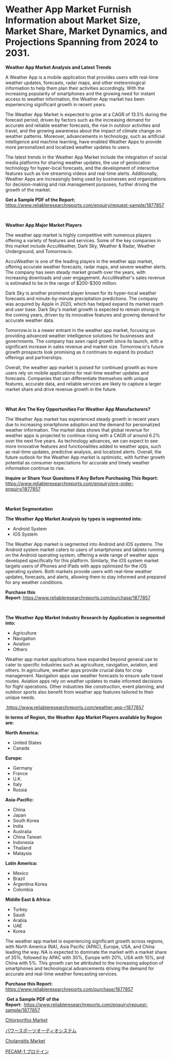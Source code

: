 <p><h1>Weather App Market Furnish Information about Market Size, Market Share, Market Dynamics, and Projections Spanning from 2024 to 2031.</h1></p><p><strong>Weather App Market Analysis and Latest Trends</strong></p>
<p><p>A Weather App is a mobile application that provides users with real-time weather updates, forecasts, radar maps, and other meteorological information to help them plan their activities accordingly. With the increasing popularity of smartphones and the growing need for instant access to weather information, the Weather App market has been experiencing significant growth in recent years.</p><p>The Weather App Market is expected to grow at a CAGR of 13.5% during the forecast period, driven by factors such as the increasing demand for accurate and reliable weather forecasts, the rise in outdoor activities and travel, and the growing awareness about the impact of climate change on weather patterns. Moreover, advancements in technology, such as artificial intelligence and machine learning, have enabled Weather Apps to provide more personalized and localized weather updates to users.</p><p>The latest trends in the Weather App Market include the integration of social media platforms for sharing weather updates, the use of geolocation technology for hyper-local forecasts, and the development of interactive features such as live streaming videos and real-time alerts. Additionally, Weather Apps are increasingly being used by businesses and organizations for decision-making and risk management purposes, further driving the growth of the market.</p></p>
<p><strong>Get a Sample PDF of the Report:&nbsp;</strong> <a href="https://www.reliableresearchreports.com/enquiry/request-sample/1877857">https://www.reliableresearchreports.com/enquiry/request-sample/1877857</a></p>
<p>&nbsp;</p>
<p><strong>Weather App Major Market Players</strong></p>
<p><p>The weather app market is highly competitive with numerous players offering a variety of features and services. Some of the key companies in this market include AccuWeather, Dark Sky, Weather & Radar, Weather Underground, and Tomorrow.io.</p><p>AccuWeather is one of the leading players in the weather app market, offering accurate weather forecasts, radar maps, and severe weather alerts. The company has seen steady market growth over the years, with increasing downloads and user engagement. AccuWeather's sales revenue is estimated to be in the range of $200-$300 million.</p><p>Dark Sky is another prominent player known for its hyper-local weather forecasts and minute-by-minute precipitation predictions. The company was acquired by Apple in 2020, which has helped expand its market reach and user base. Dark Sky's market growth is expected to remain strong in the coming years, driven by its innovative features and growing demand for accurate weather data.</p><p>Tomorrow.io is a newer entrant in the weather app market, focusing on providing advanced weather intelligence solutions for businesses and governments. The company has seen rapid growth since its launch, with a significant increase in sales revenue and market size. Tomorrow.io's future growth prospects look promising as it continues to expand its product offerings and partnerships.</p><p>Overall, the weather app market is poised for continued growth as more users rely on mobile applications for real-time weather updates and forecasts. Companies that can differentiate themselves with unique features, accurate data, and reliable services are likely to capture a larger market share and drive revenue growth in the future.</p></p>
<p>&nbsp;</p>
<p><strong>What Are The Key Opportunities For Weather App Manufacturers?</strong></p>
<p><p>The Weather App market has experienced steady growth in recent years due to increasing smartphone adoption and the demand for personalized weather information. The market data shows that global revenue for weather apps is projected to continue rising with a CAGR of around 6.2% over the next five years. As technology advances, we can expect to see more innovative features and functionalities added to weather apps, such as real-time updates, predictive analysis, and localized alerts. Overall, the future outlook for the Weather App market is optimistic, with further growth potential as consumer expectations for accurate and timely weather information continue to rise.</p></p>
<p><strong>Inquire or Share Your Questions If Any Before Purchasing This Report:</strong> <a href="https://www.reliableresearchreports.com/enquiry/pre-order-enquiry/1877857">https://www.reliableresearchreports.com/enquiry/pre-order-enquiry/1877857</a></p>
<p>&nbsp;</p>
<p><strong>Market Segmentation</strong></p>
<p><strong>The Weather App Market Analysis by types is segmented into:</strong></p>
<p><ul><li>Android System</li><li>IOS System</li></ul></p>
<p><p>The Weather App market is segmented into Android and iOS systems. The Android system market caters to users of smartphones and tablets running on the Android operating system, offering a wide range of weather apps developed specifically for this platform. Similarly, the iOS system market targets users of iPhones and iPads with apps optimized for the iOS operating system. Both markets provide users with real-time weather updates, forecasts, and alerts, allowing them to stay informed and prepared for any weather conditions.</p></p>
<p><strong>Purchase this Report:&nbsp;</strong><a href="https://www.reliableresearchreports.com/purchase/1877857">https://www.reliableresearchreports.com/purchase/1877857</a></p>
<p>&nbsp;</p>
<p><strong>The Weather App Market Industry Research by Application is segmented into:</strong></p>
<p><ul><li>Agriculture</li><li>Navigation</li><li>Aviation</li><li>Others</li></ul></p>
<p><p>Weather app market applications have expanded beyond general use to cater to specific industries such as agriculture, navigation, aviation, and others. In agriculture, weather apps provide crucial data for crop management. Navigation apps use weather forecasts to ensure safe travel routes. Aviation apps rely on weather updates to make informed decisions for flight operations. Other industries like construction, event planning, and outdoor sports also benefit from weather app features tailored to their unique needs.</p></p>
<p><a href="https://www.reliableresearchreports.com/weather-app-r1877857">&nbsp;https://www.reliableresearchreports.com/weather-app-r1877857</a></p>
<p><strong>In terms of Region, the Weather App Market Players available by Region are:</strong></p>
<p>
    <p> <strong> North America: </strong>
        <ul>
            <li>United States</li>
            <li>Canada</li>
        </ul>
        </p> 
    <p> <strong> Europe: </strong>
        <ul>
            <li>Germany</li>
            <li>France</li>
            <li>U.K.</li>
            <li>Italy</li>
            <li>Russia</li>
        </ul>
        </p> 
    <p> <strong> Asia-Pacific: </strong>
        <ul>
            <li>China</li>
            <li>Japan</li>
            <li>South Korea</li>
            <li>India</li>
            <li>Australia</li>
            <li>China Taiwan</li>
            <li>Indonesia</li>
            <li>Thailand</li>
            <li>Malaysia</li>
        </ul>
        </p> 
    <p> <strong> Latin America: </strong>
        <ul>
            <li>Mexico</li>
            <li>Brazil</li>
            <li>Argentina Korea</li>
            <li>Colombia</li>
        </ul>
        </p> 
    <p> <strong> Middle East & Africa: </strong>
        <ul>
            <li>Turkey</li>
            <li>Saudi</li>
            <li>Arabia</li>
            <li>UAE</li>
            <li>Korea</li>
        </ul>
    </p>
    </p>
<p><p>The weather app market is experiencing significant growth across regions, with North America (NA), Asia Pacific (APAC), Europe, USA, and China leading the way. NA is expected to dominate the market with a market share of 35%, followed by APAC with 30%, Europe with 20%, USA with 10%, and China with 5%. This growth can be attributed to the increasing adoption of smartphones and technological advancements driving the demand for accurate and real-time weather forecasting services.</p></p>
<p><strong>Purchase this Report: </strong><a href="https://www.reliableresearchreports.com/purchase/1877857">https://www.reliableresearchreports.com/purchase/1877857</a></p>
<p>&nbsp;<strong>Get a Sample PDF of the Report:&nbsp;&nbsp;</strong><a href="https://www.reliableresearchreports.com/enquiry/request-sample/1877857">https://www.reliableresearchreports.com/enquiry/request-sample/1877857</a></p>
<p><strong></strong></p>
<p><p><a href="https://github.com/dringals/Market-Research-Report-List-5/blob/main/chlorpyrifos-market.md">Chlorpyrifos Market</a></p><p><a href="https://github.com/xtkhtofdt934839/Market-Research-Report-List-3/blob/main/4744394181631.md">パワースポーツオーディオシステム</a></p><p><a href="https://github.com/mharielmesa/Market-Research-Report-List-4/blob/main/cholangitis-market.md">Cholangitis Market</a></p><p><a href="https://github.com/LeoraEber/Market-Research-Report-List-1/blob/main/5187671181630.md">PECAM-1 プロテイン</a></p></p>